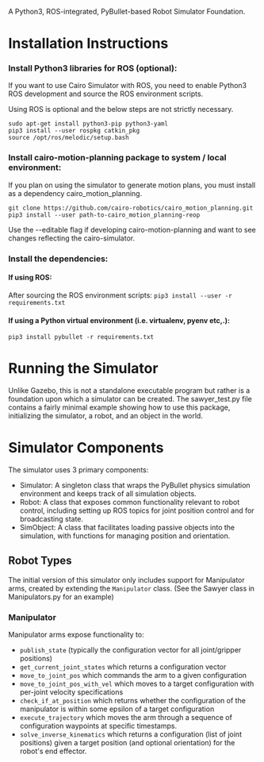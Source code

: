 A Python3, ROS-integrated, PyBullet-based Robot Simulator Foundation.


# Installation Instructions

### Install Python3 libraries for ROS (optional):
If you want to use Cairo Simulator with ROS, you need to enable Python3 ROS development and source the ROS environment scripts.

Using ROS is optional and the below steps are not strictly necessary.

```
sudo apt-get install python3-pip python3-yaml
pip3 install --user rospkg catkin_pkg
source /opt/ros/melodic/setup.bash
```

### Install cairo-motion-planning package to system / local environment:
If you plan on using the simulator to generate motion plans, you must install as a dependency cairo_motion_planning. 

```
git clone https://github.com/cairo-robotics/cairo_motion_planning.git
pip3 install --user path-to-cairo_motion_planning-reop
```
Use the --editable flag if developing cairo-motion-planning and want to see changes reflecting the cairo-simulator.

### Install the dependencies: 

#### If using ROS:

After sourcing the ROS environment scripts:
`pip3 install --user -r requirements.txt`

#### If using a Python virtual environment (i.e. virtualenv, pyenv etc,.):
`pip3 install pybullet -r requirements.txt`

# Running the Simulator
Unlike Gazebo, this is not a standalone executable program but rather is a foundation upon which a simulator can be created. The sawyer_test.py file contains a fairly minimal example showing how to use this package, initializing the simulator, a robot, and an object in the world.

# Simulator Components
The simulator uses 3 primary components: 
- Simulator: A singleton class that wraps the PyBullet physics simulation environment and keeps track of all simulation objects.
- Robot: A class that exposes common functionality relevant to robot control, including setting up ROS topics for joint position control and for broadcasting state.
- SimObject: A class that facilitates loading passive objects into the simulation, with functions for managing position and orientation.

## Robot Types
The initial version of this simulator only includes support for Manipulator arms, created by extending the `Manipulator` class. (See the Sawyer class in Manipulators.py for an example)

### Manipulator
Manipulator arms expose functionality to:
- `publish_state` (typically the configuration vector for all joint/gripper positions)
- `get_current_joint_states` which returns a configuration vector
- `move_to_joint_pos` which commands the arm to a given configuration
- `move_to_joint_pos_with_vel` which moves to a target configuration with per-joint velocity specifications
- `check_if_at_position` which returns whether the configuration of the manipulator is within some epsilon of a target configuration
- `execute_trajectory` which moves the arm through a sequence of configuration waypoints at specific timestamps.
- `solve_inverse_kinematics` which returns a configuration (list of joint positions) given a target position (and optional orientation) for the robot's end effector.
